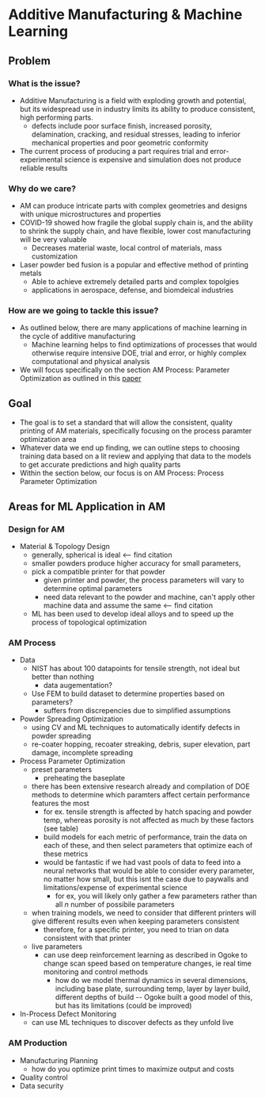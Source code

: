 # Additive Manufacturing & Machine Learning

## Problem
### What is the issue?
- Additive Manufacturing is a field with exploding growth and potential, but its
widespread use in industry limits its ability to produce consistent, high
performing parts.
  - defects include poor surface finish, increased porosity, delamination,
  cracking, and residual stresses, leading to inferior mechanical properties
  and poor geometric conformity
- The current process of producing a part requires trial and error- experimental
science is expensive and simulation does not produce reliable results
### Why do we care?
- AM can produce intricate parts with complex geometries and designs with unique
microstructures and properties
- COVID-19 showed how fragile the global supply chain is, and the ability to
shrink the supply chain, and have flexible, lower cost manufacturing will be
very valuable
  - Decreases material waste, local control of materials, mass customization
- Laser powder bed fusion is a popular and effective method of printing metals
  - Able to achieve extremely detailed parts and complex topolgies
  - applications in aerospace, defense, and biomdeical industries
### How are we going to tackle this issue?
- As outlined below, there are many applications of machine learning in the cycle
of additive manufacturing
  - Machine learning helps to find optimizations of processes that would otherwise
  require intensive DOE, trial and error, or highly complex computational and physical analysis
- We will focus specifically on the section AM Process: Parameter Optimization as outlined
in this [paper](https://www.sciencedirect.com/science/article/pii/S2214860420309106#bib0865)


## Goal
- The goal is to set a standard that will allow the consistent, quality printing of
AM materials, specifically focusing on the process paramter optimization area
- Whatever data we end up finding, we can outline steps to choosing training data
based on a lit review and applying that data to the models to get accurate predictions
and high quality parts
- Within the section below, our focus is on AM Process: Process Parameter Optimization


## Areas for ML Application in AM
### Design for AM
- Material & Topology Design
  - generally, spherical is ideal <-- find citation
  - smaller powders produce higher accuracy for small parameters,
  - pick a compatible printer for that powder
    - given printer and powder, the process parameters will vary
    to determine optimal parameters
    - need data relevant to the powder and machine, can't apply
    other machine data and assume the same <-- find citation
  - ML has been used to develop ideal alloys and to speed up the process
  of topological optimization

### AM Process
- Data
  - NIST has about 100 datapoints for tensile strength, not ideal but
  better than nothing
    - data augementation? 
  - Use FEM to build dataset to determine properties based on parameters?
    - suffers from discrepencies due to simplified assumptions
- Powder Spreading Optimization
  - using CV and ML techniques to automatically identify defects in
  powder spreading
  - re-coater hopping, recoater streaking, debris, super elevation, part
  damage, incomplete spreading
- Process Parameter Optimization
  - preset parameters
    - preheating the baseplate
  - there has been extensive research already and compilation of DOE methods
  to determine which paramters affect certain performance features the most
    - for ex. tensile strength is affected by hatch spacing and powder temp,
    whereas porosity is not affected as much by these factors (see table)
    - build models for each metric of performance, train the data on
    each of these, and then select parameters that optimize each of these metrics
    - would be fantastic if we had vast pools of data to feed into a
    neural networks that would be able to consider every parameter, no matter how small,
    but this isnt the case due to paywalls and limitations/expense of experimental science
      - for ex, you will likely only gather a few parameters rather
      than all $n$ number of possibile parameters
  - when training models, we need to consider that different printers will
  give different results even when keeping parameters consistent
    - therefore, for a specific printer, you need to trian on data consistent
    with that printer
  - live parameters
    - can use deep reinforcement learning as described in Ogoke to change
    scan speed based on temperature changes, ie real time monitoring and
    control methods
      - how do we model thermal dynamics in several dimensions, including
      base plate, surrounding temp, layer by layer build, different
      depths of build -- Ogoke built a good model of this, but has its
      limitations (could be improved)
- In-Process Defect Monitoring
  - can use ML techniques to discover defects as they unfold live
    
### AM Production
- Manufacturing Planning
  - how do you optimize print times to maximize output and costs
- Quality control
- Data security